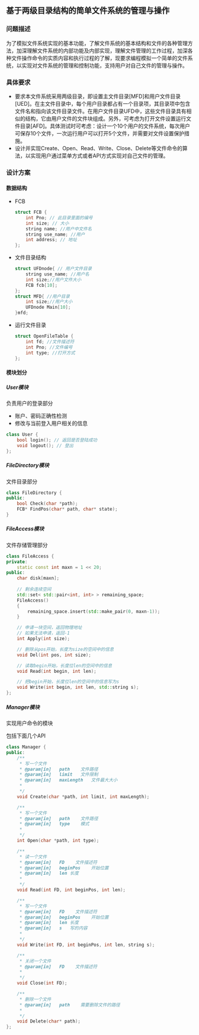 ## 基于两级目录结构的简单文件系统的管理与操作

### 问题描述

​		为了模拟文件系统实现的基本功能，了解文件系统的基本结构和文件的各种管理方法，加深理解文件系统的内部功能及内部实现，理解文件管理的工作过程，加深各种文件操作命令的实质内容和执行过程的了解，现要求编程模拟一个简单的文件系统，以实现对文件系统的管理和控制功能，支持用户对自己文件的管理与操作。

### 具体要求

- 要求本文件系统采用两级目录，即设置主文件目录[MFD]和用户文件目录[UED]。在主文件目录中，每个用户目录都占有一个目录项，其目录项中包含文件名和指向该文件目录文件。在用户文件目录UFD中，这些文件目录具有相似的结构，它由用户文件的文件块组成。另外，可考虑为打开文件设置运行文件目录[AFD]。具体测试时可考虑：设计一个10个用户的文件系统，每次用户可保存10个文件，一次运行用户可以打开5个文件，并需要对文件设置保护措施。
- 设计并实现Create、Open、Read、Write、Close、Delete等文件命令的算法，以实现用户通过菜单方式或者API方式实现对自己文件的管理。

### 设计方案

#### 数据结构

- FCB

	```c++
	struct FCB {
	    int Pno; // 此目录里面的编号
	    int size; // 大小
	    string name; //用户中文件名
	    string use_name; //用户
	    int address; // 地址
	};
	```

- 文件目录结构

	```c++
	struct UFDnode{ // 用户文件目录
	    string use_name; //用户名
	    int size;//用户文件大小
	    FCB fcb[10];
	};
	struct MFD{ //用户目录
	    int size;//用户大小
	    UFDnode Main[10];
	}mfd; 
	```

- 运行文件目录

	```c++
	struct OpenFileTable {
	    int fd; //文件描述符
	    int Pno; //文件编号
	    int type; //打开方式
	};
	```

#### 模块划分

##### User模块

负责用户的登录部分 

- 账户、密码正确性检测
- 修改与当前登入用户相关的信息

```c++
class User {
    bool login(); // 返回是否登陆成功
    void logout(); // 登出
};
```



##### FileDirectory模块

文件目录部分

```c++
class FileDirectory {
public:
    bool Check(char *path);
    FCB* FindPos(char* path, char* state);
}
```



##### FileAccess模块

文件存储管理部分

```c++
class FileAccess {
private:
    static const int maxn = 1 << 20;
public:
    char disk[maxn];
	
    // 剩余连续空间
    std::set< std::pair<int, int> > remaining_space;
    FileAccess()
    {
        remaining_space.insert(std::make_pair(0, maxn-1));
    }

    // 申请一块空间，返回物理地址
    // 如果无法申请，返回-1
    int Apply(int size);

    // 删除从pos开始，长度为size的空间中的信息
    void Del(int pos, int size);

    // 读取begin开始，长度位len的空间中的信息
    void Read(int begin, int len);

    // 把begin开始，长度位len的空间中的信息写为s
    void Write(int begin, int len, std::string s);
};
```



##### Manager模块

实现用户命令的模块

包括下面几个API

```c++
class Manager {
public:
    /** 
     * 写一个文件
     * @param[in]   path    文件路径
     * @param[in]   limit   文件限制
     * @param[in]   maxLength   文件最大大小
     * 
     */
    void Create(char *path, int limit, int maxLength);

    /** 
     * 写一个文件
     * @param[in]   path    文件路径
     * @param[in]   type    模式
     * 
     */
    int Open(char *path, int type);

    /** 
     * 读一个文件
     * @param[in]   FD    文件描述符
     * @param[in]   beginPos    开始位置
     * @param[in]   len 长度
     * 
     */
    void Read(int FD, int beginPos, int len);

    /** 
     * 写一个文件
     * @param[in]   FD    文件描述符
     * @param[in]   beginPos    开始位置
     * @param[in]   len 长度
     * @param[in]   s   写的内容
     * 
     */
    void Write(int FD, int beginPos, int len, string s);

    /** 
     * 关闭一个文件
     * @param[in]   FD    文件描述符
     * 
     */
    void Close(int FD);

    /** 
     * 删除一个文件
     * @param[in]   path    需要删除文件的路径
     * 
     */
    void Delete(char* path);
};
```











